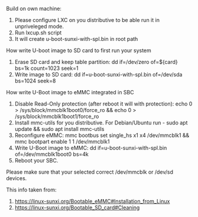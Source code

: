 Build on own machine:
1. Please configure LXC on you distributive to be able run it in unpriveleged mode.
2. Run lxcup.sh script
3. It will create u-boot-sunxi-with-spl.bin in root path

How write U-boot image to SD card to first run your system
1. Erase SD card and keep table partition: dd if=/dev/zero of=${card} bs=1k count=1023 seek=1
2. Write image to SD card: dd if=u-boot-sunxi-with-spl.bin of=/dev/sda bs=1024 seek=8

How write U-Boot image to eMMC integrated in SBC 
1. Disable Read-Only protection (after reboot it will with protection): echo 0 > /sys/block/mmcblk1boot0/force_ro && echo 0 > /sys/block/mmcblk1boot1/force_ro
2. Install mmc-utils for you distributive. For Debian/Ubuntu run - sudo apt update && sudo apt install mmc-utils
3. Reconfigure eMMC: mmc bootbus set single_hs x1 x4 /dev/mmcblk1 && mmc bootpart enable 1 1 /dev/mmcblk1
4. Write U-Boot image to eMMC: dd if=u-boot-sunxi-with-spl.bin of=/dev/mmcblk1boot0 bs=4k
5. Reboot your SBC.

Please make sure that your selected correct /dev/mmcblk or /dev/sd devices.

This info taken from:
1. https://linux-sunxi.org/Bootable_eMMC#Installation_from_Linux
2. https://linux-sunxi.org/Bootable_SD_card#Cleaning

